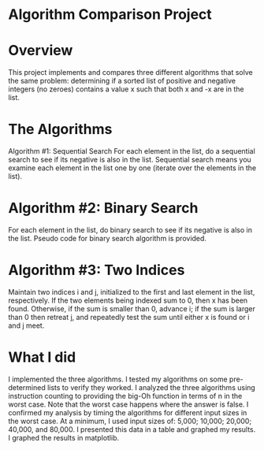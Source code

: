 
# Algorithm Comparison Project
# Overview
This project implements and compares three different algorithms that solve the same problem: determining if a sorted list of positive and negative integers (no zeroes) contains a value x such that both x and -x are in the list.


# The Algorithms
Algorithm #1: Sequential Search
For each element in the list, do a sequential search to see if its negative is also in the list. Sequential search means you examine each element in the list one by one (iterate over the elements in the list).

# Algorithm #2: Binary Search
For each element in the list, do binary search to see if its negative is also in the list. Pseudo code for binary search algorithm is provided.

# Algorithm #3: Two Indices
Maintain two indices i and j, initialized to the first and last element in the list, respectively. If the two elements being indexed sum to 0, then x has been found. Otherwise, if the sum is smaller than 0, advance i; if the sum is larger than 0 then retreat j, and repeatedly test the sum until either x is found or i and j meet.

# What I did
I implemented the three algorithms.
I tested my algorithms on some pre-determined lists to verify they worked.
I analyzed the three algorithms using instruction counting to providing the big-Oh function in terms of n in the worst case. Note that the worst case happens where the answer is false.
I confirmed my analysis by timing the algorithms for different input sizes in the worst case. At a minimum, I used input sizes of: 5,000; 10,000; 20,000; 40,000, and 80,000. I presented this data in a table and graphed my results.
I graphed the results in matplotlib.
